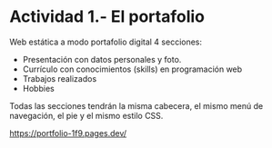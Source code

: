 # Actividad 1.- El portafolio
Web estática a modo portafolio digital 4 secciones:

- Presentación con datos personales y foto.
- Currículo con conocimientos (skills) en programación web
- Trabajos realizados
- Hobbies

Todas las secciones tendrán la misma cabecera, el mismo menú de navegación, el pie y el mismo estilo CSS.

https://portfolio-1f9.pages.dev/
